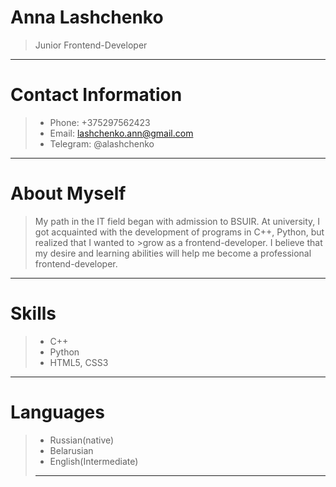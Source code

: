 # Anna Lashchenko
>Junior Frontend-Developer
--------------------------
# Contact Information
>* Phone: +375297562423
>* Email: lashchenko.ann@gmail.com
>* Telegram: @alashchenko
--------------------------
# About Myself
>My path in the IT field began with admission to BSUIR. At university, I got acquainted with the development of programs in С++, Python, but realized that I wanted to >grow as a frontend-developer.
>I believe that my desire and learning abilities will help me become a professional frontend-developer.
--------------------------
# Skills
>* C++
>* Python
>* HTML5, CSS3
--------------------------
# Languages
>* Russian(native)
>* Belarusian
>* English(Intermediate)
>--------------------------
